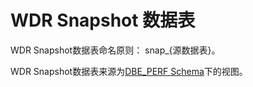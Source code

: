 # WDR Snapshot 数据表<a name="ZH-CN_TOPIC_0245374866"></a>

WDR Snapshot数据表命名原则： snap\_\{源数据表\}。

WDR Snapshot数据表来源为[DBE\_PERF Schema](DBE_PERF-Schema.md)下的视图。

